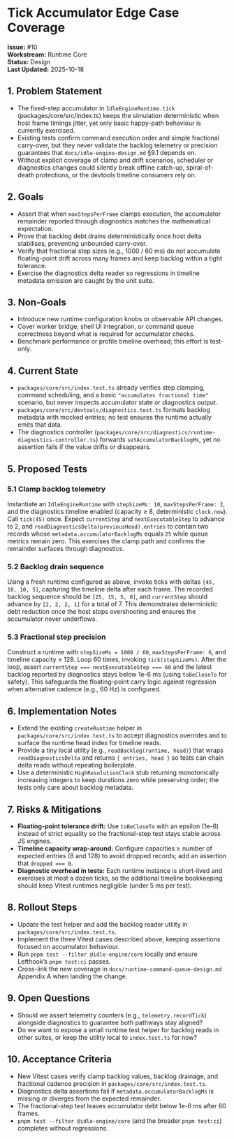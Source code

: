 # Tick Accumulator Edge Case Coverage

**Issue:** #10  
**Workstream:** Runtime Core  
**Status:** Design  
**Last Updated:** 2025-10-18

## 1. Problem Statement
- The fixed-step accumulator in `IdleEngineRuntime.tick` (packages/core/src/index.ts) keeps the simulation deterministic when host frame timings jitter, yet only basic happy-path behaviour is currently exercised.
- Existing tests confirm command execution order and simple fractional carry-over, but they never validate the backlog telemetry or precision guarantees that `docs/idle-engine-design.md` §9.1 depends on.
- Without explicit coverage of clamp and drift scenarios, scheduler or diagnostics changes could silently break offline catch-up, spiral-of-death protections, or the devtools timeline consumers rely on.

## 2. Goals
- Assert that when `maxStepsPerFrame` clamps execution, the accumulator remainder reported through diagnostics matches the mathematical expectation.
- Prove that backlog debt drains deterministically once host delta stabilises, preventing unbounded carry-over.
- Verify that fractional step sizes (e.g., 1000 / 60 ms) do not accumulate floating-point drift across many frames and keep backlog within a tight tolerance.
- Exercise the diagnostics delta reader so regressions in timeline metadata emission are caught by the unit suite.

## 3. Non-Goals
- Introduce new runtime configuration knobs or observable API changes.
- Cover worker bridge, shell UI integration, or command queue correctness beyond what is required for accumulator checks.
- Benchmark performance or profile timeline overhead; this effort is test-only.

## 4. Current State
- `packages/core/src/index.test.ts` already verifies step clamping, command scheduling, and a basic `"accumulates fractional time"` scenario, but never inspects accumulator state or diagnostics output.
- `packages/core/src/devtools/diagnostics.test.ts` formats backlog metadata with mocked entries; no test ensures the runtime actually emits that data.
- The diagnostics controller (`packages/core/src/diagnostics/runtime-diagnostics-controller.ts`) forwards `setAccumulatorBacklogMs`, yet no assertion fails if the value drifts or disappears.

## 5. Proposed Tests

### 5.1 Clamp backlog telemetry
Instantiate an `IdleEngineRuntime` with `stepSizeMs: 10`, `maxStepsPerFrame: 2`, and the diagnostics timeline enabled (capacity ≥ 8, deterministic `clock.now`). Call `tick(45)` once. Expect `currentStep` and `nextExecutableStep` to advance to 2, and `readDiagnosticsDelta(previousHead).entries` to contain two records whose `metadata.accumulatorBacklogMs` equals `25` while queue metrics remain zero. This exercises the clamp path and confirms the remainder surfaces through diagnostics.

### 5.2 Backlog drain sequence
Using a fresh runtime configured as above, invoke ticks with deltas `[45, 10, 10, 5]`, capturing the timeline delta after each frame. The recorded backlog sequence should be `[25, 15, 5, 0]`, and `currentStep` should advance by `[2, 2, 2, 1]` for a total of 7. This demonstrates deterministic debt reduction once the host stops overshooting and ensures the accumulator never underflows.

### 5.3 Fractional step precision
Construct a runtime with `stepSizeMs = 1000 / 60`, `maxStepsPerFrame: 6`, and timeline capacity ≥ 128. Loop 60 times, invoking `tick(stepSizeMs)`. After the loop, assert `currentStep === nextExecutableStep === 60` and the latest backlog reported by diagnostics stays below 1e-6 ms (using `toBeCloseTo` for safety). This safeguards the floating-point carry logic against regression when alternative cadence (e.g., 60 Hz) is configured.

## 6. Implementation Notes
- Extend the existing `createRuntime` helper in `packages/core/src/index.test.ts` to accept diagnostics overrides and to surface the runtime head index for timeline reads.
- Provide a tiny local utility (e.g., `readBacklog(runtime, head)`) that wraps `readDiagnosticsDelta` and returns `{ entries, head }` so tests can chain delta reads without repeating boilerplate.
- Use a deterministic `HighResolutionClock` stub returning monotonically increasing integers to keep durations zero while preserving order; the tests only care about backlog metadata.

## 7. Risks & Mitigations
- **Floating-point tolerance drift:** Use `toBeCloseTo` with an epsilon (1e-6) instead of strict equality so the fractional-step test stays stable across JS engines.
- **Timeline capacity wrap-around:** Configure capacities ≥ number of expected entries (8 and 128) to avoid dropped records; add an assertion that `dropped === 0`.
- **Diagnostic overhead in tests:** Each runtime instance is short-lived and exercises at most a dozen ticks, so the additional timeline bookkeeping should keep Vitest runtimes negligible (under 5 ms per test).

## 8. Rollout Steps
- Update the test helper and add the backlog reader utility in `packages/core/src/index.test.ts`.
- Implement the three Vitest cases described above, keeping assertions focused on accumulator behaviour.
- Run `pnpm test --filter @idle-engine/core` locally and ensure Lefthook’s `pnpm test:ci` passes.
- Cross-link the new coverage in `docs/runtime-command-queue-design.md` Appendix A when landing the change.

## 9. Open Questions
- Should we assert telemetry counters (e.g., `telemetry.recordTick`) alongside diagnostics to guarantee both pathways stay aligned?
- Do we want to expose a small runtime test helper for backlog reads in other suites, or keep the utility local to `index.test.ts` for now?

## 10. Acceptance Criteria
- New Vitest cases verify clamp backlog values, backlog drainage, and fractional cadence precision in `packages/core/src/index.test.ts`.
- Diagnostics delta assertions fail if `metadata.accumulatorBacklogMs` is missing or diverges from the expected remainder.
- The fractional-step test leaves accumulator debt below 1e-6 ms after 60 frames.
- `pnpm test --filter @idle-engine/core` (and the broader `pnpm test:ci`) completes without regressions.
